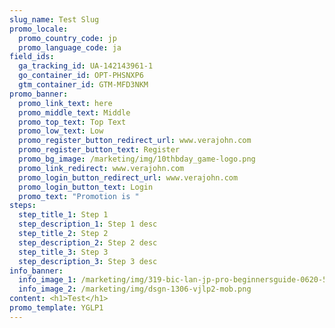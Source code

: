 ```yaml
---
slug_name: Test Slug
promo_locale:
  promo_country_code: jp
  promo_language_code: ja
field_ids:
  ga_tracking_id: UA-142143961-1
  go_container_id: OPT-PHSNXP6
  gtm_container_id: GTM-MFD3NKM
promo_banner:
  promo_link_text: here
  promo_middle_text: Middle
  promo_top_text: Top Text
  promo_low_text: Low
  promo_register_button_redirect_url: www.verajohn.com
  promo_register_button_text: Register
  promo_bg_image: /marketing/img/10thbday_game-logo.png
  promo_link_redirect: www.verajohn.com
  promo_login_button_redirect_url: www.verajohn.com
  promo_login_button_text: Login
  promo_text: "Promotion is "
steps:
  step_title_1: Step 1
  step_description_1: Step 1 desc
  step_title_2: Step 2
  step_description_2: Step 2 desc
  step_title_3: Step 3
  step_description_3: Step 3 desc
info_banner:
  info_image_1: /marketing/img/319-bic-lan-jp-pro-beginnersguide-0620-500WC-stamp.png
  info_image_2: /marketing/img/dsgn-1306-vjlp2-mob.png
content: <h1>Test</h1>
promo_template: YGLP1
---
```

